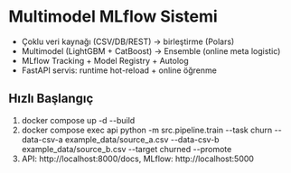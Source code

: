 # Multimodel MLflow Sistemi


- Çoklu veri kaynağı (CSV/DB/REST) -> birleştirme (Polars)
- Multimodel (LightGBM + CatBoost) -> Ensemble (online meta logistic)
- MLflow Tracking + Model Registry + Autolog
- FastAPI servis: runtime hot-reload + online öğrenme


## Hızlı Başlangıç
1) docker compose up -d --build
2) docker compose exec api python -m src.pipeline.train --task churn --data-csv-a example_data/source_a.csv --data-csv-b example_data/source_b.csv --target churned --promote
3) API: http://localhost:8000/docs, MLflow: http://localhost:5000